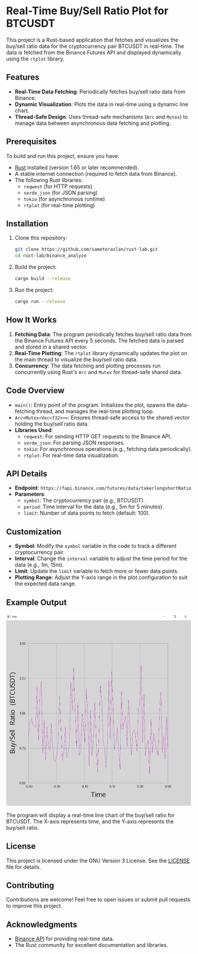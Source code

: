 # Real-Time Buy/Sell Ratio Plot for BTCUSDT

This project is a Rust-based application that fetches and visualizes the buy/sell ratio data for the cryptocurrency pair BTCUSDT in real-time. The data is fetched from the Binance Futures API and displayed dynamically using the `rtplot` library.

## Features

- **Real-Time Data Fetching**: Periodically fetches buy/sell ratio data from Binance.
- **Dynamic Visualization**: Plots the data in real-time using a dynamic line chart.
- **Thread-Safe Design**: Uses thread-safe mechanisms (`Arc` and `Mutex`) to manage data between asynchronous data fetching and plotting.

## Prerequisites

To build and run this project, ensure you have:

- [Rust](https://www.rust-lang.org/) installed (version 1.65 or later recommended).
- A stable internet connection (required to fetch data from Binance).
- The following Rust libraries:
  - `reqwest` (for HTTP requests)
  - `serde_json` (for JSON parsing)
  - `tokio` (for asynchronous runtime)
  - `rtplot` (for real-time plotting)

## Installation

1. Clone this repository:

   ```bash
   git clone https://github.com/sameteraslan/rust-lab.git
   cd rust-lab/binance_analyze
   ```

2. Build the project:

   ```bash
   cargo build --release
   ```

3. Run the project:

   ```bash
   cargo run --release
   ```

## How It Works

1. **Fetching Data**: The program periodically fetches buy/sell ratio data from the Binance Futures API every 5 seconds. The fetched data is parsed and stored in a shared vector.
2. **Real-Time Plotting**: The `rtplot` library dynamically updates the plot on the main thread to visualize the buy/sell ratio data.
3. **Concurrency**: The data fetching and plotting processes run concurrently using Rust's `Arc` and `Mutex` for thread-safe shared data.

## Code Overview

- `main()`: Entry point of the program. Initializes the plot, spawns the data-fetching thread, and manages the real-time plotting loop.
- `Arc<Mutex<Vec<f32>>>`: Ensures thread-safe access to the shared vector holding the buy/sell ratio data.
- **Libraries Used**:
  - `reqwest`: For sending HTTP GET requests to the Binance API.
  - `serde_json`: For parsing JSON responses.
  - `tokio`: For asynchronous operations (e.g., fetching data periodically).
  - `rtplot`: For real-time data visualization.

## API Details

- **Endpoint**: `https://fapi.binance.com/futures/data/takerlongshortRatio`
- **Parameters**:
  - `symbol`: The cryptocurrency pair (e.g., BTCUSDT).
  - `period`: Time interval for the data (e.g., 5m for 5 minutes).
  - `limit`: Number of data points to fetch (default: 100).

## Customization

- **Symbol**: Modify the `symbol` variable in the code to track a different cryptocurrency pair.
- **Interval**: Change the `interval` variable to adjust the time period for the data (e.g., 1m, 15m).
- **Limit**: Update the `limit` variable to fetch more or fewer data points.
- **Plotting Range**: Adjust the Y-axis range in the plot configuration to suit the expected data range.

## Example Output

<div>
    <img src="screenshots/bsr.png" alt="Welcome Screen" width="500"/>
</div>

The program will display a real-time line chart of the buy/sell ratio for BTCUSDT. The X-axis represents time, and the Y-axis represents the buy/sell ratio.

## License

This project is licensed under the GNU Version 3 License. See the [LICENSE](../LICENSE) file for details.

## Contributing

Contributions are welcome! Feel free to open issues or submit pull requests to improve this project.

## Acknowledgments

- [Binance API](https://binance-docs.github.io/apidocs/futures/en/) for providing real-time data.
- The Rust community for excellent documentation and libraries.

